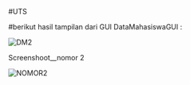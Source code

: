 #UTS 



#berikut hasil tampilan dari GUI DataMahasiswaGUI :




![DM2](https://user-images.githubusercontent.com/72422140/116989439-f27d5180-acfb-11eb-8b2e-354bfa228ef8.png)

Screenshoot__nomor 2



![NOMOR2](https://user-images.githubusercontent.com/72422140/120763260-4076b680-c541-11eb-823c-abf1529364b8.png)

